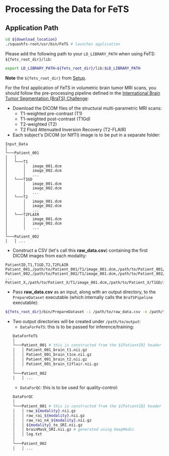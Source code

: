 # Processing the Data for FeTS

## Application Path

```bash
cd ${download_location}
./squashfs-root/usr/bin/FeTS # launches application
```

Please add the following path to your `LD_LIBRARY_PATH` when using FeTS: `${fets_root_dir}/lib`:
```bash
export LD_LIBRARY_PATH=${fets_root_dir}/lib:$LD_LIBRARY_PATH
```

**Note** the `${fets_root_dir}` from [Setup](./setup.md#set-up-the-environment).

For the first application of FeTS in volumetric brain tumor MRI scans, you should follow the pre-processing pipeline defined in the [International Brain Tumor Segmentation (BraTS) Challenge](http://braintumorsegmentation.org/):
- Download the DICOM files of the structural multi-parametric MRI scans:
  - T1-weighted pre-contrast (T1)
  - T1-weighted post-contrast (T1Gd)
  - T2-weighted (T2)
  - T2 Fluid Attenuated Inversion Recovery (T2-FLAIR)
- Each subject's DICOM (or NIfTI) image is to be put in a separate folder:
```
Input_Data
│
└───Patient_001
│   │
│   └───T1
│       │   image_001.dcm
│       │   image_002.dcm
│       │   ...
│   └───T1GD
│       │   image_001.dcm
│       │   image_002.dcm
│       │   ...
│   └───T2
│       │   image_001.dcm
│       │   image_002.dcm
│       │   ...
│   └───T2FLAIR
│       │   image_001.dcm
│       │   image_002.dcm
│       │   ...
│   
└───Patient_002
│   │ ...
```
- Construct a CSV (let's call this **raw_data.csv**) containing the first DICOM images from each modality:
```
PatientID,T1,T1GD,T2,T2FLAIR
Patient_001,/path/to/Patient_001/T1/image_001.dcm,/path/to/Patient_001/T1GD/image_001.dcm,/path/to/Patient_001/T2/image_001.dcm,/path/to/Patient_001/T2FLAIR/image_001.dcm
Patient_002,/path/to/Patient_002/T1/image_001.dcm,/path/to/Patient_002/T1GD/image_001.dcm,/path/to/Patient_002/T2/image_001.dcm,/path/to/Patient_002/T2FLAIR/image_001.dcm
...
Patient_X,/path/to/Patient_X/T1/image_001.dcm,/path/to/Patient_X/T1GD/image_001.dcm,/path/to/Patient_X/T2/image_001.dcm,/path/to/Patient_X/T2FLAIR/image_001.dcm
```
- Pass **raw_data.csv** as an input, along with an output directory, to the `PrepareDataset` executable (which internally calls the `BraTSPipeline` executable):
```bash
${fets_root_dir}/bin/PrepareDataset -i /path/to/raw_data.csv -o /path/to/output
```
- Two output directories will be created under `/path/to/output`:
  - `DataForFeTS`: this is to be passed for inference/training:
  ```bash
  DataForFeTS
  │
  └───Patient_001 # this is constructed from the ${PatientID} header of CSV
  │   │ Patient_001_brain_t1.nii.gz
  │   │ Patient_001_brain_t1ce.nii.gz
  │   │ Patient_001_brain_t2.nii.gz
  │   │ Patient_001_brain_t2flair.nii.gz
  │   
  └───Patient_002
  │   │ ...
  ```
  - `DataForQC`: this is to be used for quality-control:
  ```bash
  DataForQC 
  │
  └───Patient_001 # this is constructed from the ${PatientID} header of CSV
  │   │ raw_${modality}.nii.gz
  │   │ raw_rai_${modality}.nii.gz
  │   │ raw_rai_n4_${modality}.nii.gz
  │   │ ${modality}_to_SRI.nii.gz
  │   │ brainMask_SRI.nii.gz # generated using DeepMedic
  │   │ log.txt
  │   
  └───Patient_002
  │   │ ...
  ```
